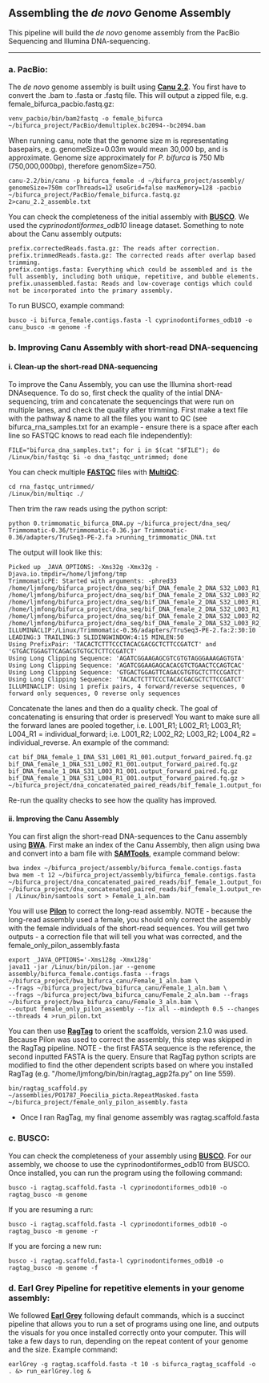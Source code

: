 ## Assembling the _de novo_ Genome Assembly

This pipeline will build the _de novo_ genome assembly from the PacBio Sequencing and Illumina DNA-sequencing.

------------------------------------------------------------------------------------------------------------------------------------
###  a. PacBio:

The _de novo_ genome assembly is built using **[Canu 2.2](https://canu.readthedocs.io/en/latest/)**. You first have to convert the .bam to .fasta or .fastq file. This will output a zipped file, e.g. female_bifurca_pacbio.fastq.gz:

    venv_pacbio/bin/bam2fastq -o female_bifurca ~/bifurca_project/PacBio/demultiplex.bc2094--bc2094.bam

When running canu, note that the genome size m is representating basepairs, e.g. genomeSize=0.03m would mean 30,000 bp, and is approximate. Genome size approximately for _P. bifurca_ is 750 Mb (750,000,000bp), therefore genomSize=750.

    canu-2.2/bin/canu -p bifurca_female -d ~/bifurca_project/assembly/ genomeSize=750m corThreads=12 useGrid=false maxMemory=128 -pacbio ~/bifurca_project/PacBio/female_bifurca.fastq.gz 2>canu_2.2_assemble.txt

You can check the completeness of the initial assembly with **[BUSCO](https://busco.ezlab.org/)**. We used the _cyprinodontiformes_odb10_ lineage dataset. Something to note about the Canu assembly outputs:

    prefix.correctedReads.fasta.gz: The reads after correction.
    prefix.trimmedReads.fasta.gz: The corrected reads after overlap based trimming.
    prefix.contigs.fasta: Everything which could be assembled and is the full assembly, including both unique, repetitive, and bubble elements.
    prefix.unassembled.fasta: Reads and low-coverage contigs which could not be incorporated into the primary assembly.

To run BUSCO, example command: 

    busco -i bifurca_female.contigs.fasta -l cyprinodontiformes_odb10 -o canu_busco -m genome -f

###  b. Improving Canu Assembly with short-read DNA-sequencing

####  i. Clean-up the short-read DNA-sequencing
To improve the Canu Assembly, you can use the Illumina short-read DNAsequence. To do so, first check the quality of the intial DNA-sequencing, trim and concatenate the sequencings that were run on multiple lanes, and check the quality after trimming. First make a text file with the pathway & name to all the files you want to QC (see bifurca_rna_samples.txt for an example - ensure there is a space after each line so FASTQC knows to read each file independently):

    FILE="bifurca_dna_samples.txt"; for i in $(cat "$FILE"); do /Linux/bin/fastqc $i -o dna_fastqc_untrimmed; done

You can check multiple **[FASTQC](https://www.bioinformatics.babraham.ac.uk/projects/fastqc/)** files with **[MultiQC](https://multiqc.info/)**:

    cd rna_fastqc_untrimmed/
    /Linux/bin/multiqc ./

Then trim the raw reads using the python script:

    python 0.trimmomatic_bifurca_DNA.py ~/bifurca_project/dna_seq/ Trimmomatic-0.36/trimmomatic-0.36.jar Trimmomatic-0.36/adapters/TruSeq3-PE-2.fa >running_trimmomatic_DNA.txt

The output will look like this:

    Picked up _JAVA_OPTIONS: -Xms32g -Xmx32g -Djava.io.tmpdir=/home/ljmfong/tmp
    TrimmomaticPE: Started with arguments: -phred33 /home/ljmfong/bifurca_project/dna_seq/bif_DNA_female_2_DNA_S32_L003_R1_001.fastq.gz /home/ljmfong/bifurca_project/dna_seq/bif_DNA_female_2_DNA_S32_L003_R2_001.fastq.gz /home/ljmfong/bifurca_project/dna_seq/bif_DNA_female_2_DNA_S32_L003_R1_001.output_forward_paired.fq.gz /home/ljmfong/bifurca_project/dna_seq/bif_DNA_female_2_DNA_S32_L003_R1_001.output_forward_unpaired.fq.gz /home/ljmfong/bifurca_project/dna_seq/bif_DNA_female_2_DNA_S32_L003_R2_001.output_reverse_paired.fq.gz /home/ljmfong/bifurca_project/dna_seq/bif_DNA_female_2_DNA_S32_L003_R2_001.output_reverse_unpaired.fq.gz
    ILLUMINACLIP:/Linux/Trimmomatic-0.36/adapters/TruSeq3-PE-2.fa:2:30:10 LEADING:3 TRAILING:3 SLIDINGWINDOW:4:15 MINLEN:50
    Using PrefixPair: 'TACACTCTTTCCCTACACGACGCTCTTCCGATCT' and 'GTGACTGGAGTTCAGACGTGTGCTCTTCCGATCT'
    Using Long Clipping Sequence: 'AGATCGGAAGAGCGTCGTGTAGGGAAAGAGTGTA'
    Using Long Clipping Sequence: 'AGATCGGAAGAGCACACGTCTGAACTCCAGTCAC'
    Using Long Clipping Sequence: 'GTGACTGGAGTTCAGACGTGTGCTCTTCCGATCT'
    Using Long Clipping Sequence: 'TACACTCTTTCCCTACACGACGCTCTTCCGATCT'
    ILLUMINACLIP: Using 1 prefix pairs, 4 forward/reverse sequences, 0 forward only sequences, 0 reverse only sequences

Concatenate the lanes and then do a quality check. The goal of concatenating is ensuring that order is preserved! You want to make sure all the forward lanes are pooled together, i.e. L001_R1; L002_R1; L003_R1; L004_R1 = individual_forward; i.e. L001_R2; L002_R2; L003_R2; L004_R2 = individual_reverse. An example of the command:

    cat bif_DNA_female_1_DNA_S31_L001_R1_001.output_forward_paired.fq.gz bif_DNA_female_1_DNA_S31_L002_R1_001.output_forward_paired.fq.gz bif_DNA_female_1_DNA_S31_L003_R1_001.output_forward_paired.fq.gz bif_DNA_female_1_DNA_S31_L004_R1_001.output_forward_paired.fq.gz > ~/bifurca_project/dna_concatenated_paired_reads/bif_female_1.output_forward_paired.fq.gz

Re-run the quality checks to see how the quality has improved.

#### ii. Improving the Canu Assembly

You can first align the short-read DNA-sequences to the Canu assembly using **[BWA](https://github.com/lh3/bwa)**. First make an index of the Canu Assembly, then align using bwa and convert into a bam file with **[SAMTools](http://www.htslib.org/)**, example command below:

    bwa index ~/bifurca_project/assembly/bifurca_female.contigs.fasta
    bwa mem -t 12 ~/bifurca_project/assembly/bifurca_female.contigs.fasta ~/bifurca_project/dna_concatenated_paired_reads/bif_female_1.output_forward_paired.fq.gz ~/bifurca_project/dna_concatenated_paired_reads/bif_female_1.output_reverse_paired.fq.gz | /Linux/bin/samtools sort > Female_1_aln.bam

You will use **[Pilon](https://github.com/broadinstitute/pilon)** to correct the long-read assembly. NOTE - because the long-read assembly used a female, you should only correct the assembly with the female individuals of the short-read sequences. You will get two outputs - a correction file that will tell you what was corrected, and the female_only_pilon_assembly.fasta

    export _JAVA_OPTIONS='-Xms128g -Xmx128g'
    java11 -jar /Linux/bin/pilon.jar --genome assembly/bifurca_female.contigs.fasta --frags ~/bifurca_project/bwa_bifurca_canu/Female_1_aln.bam \
    --frags ~/bifurca_project/bwa_bifurca_canu/Female_1_aln.bam \
    --frags ~/bifurca_project/bwa_bifurca_canu/Female_2_aln.bam --frags ~/bifurca_project/bwa_bifurca_canu/Female_3_aln.bam \
    --output female_only_pilon_assembly --fix all --mindepth 0.5 --changes --threads 4 >run_pilon.txt

You can then use **[RagTag](https://github.com/malonge/RagTag)** to orient the scaffolds, version 2.1.0 was used. Because Pilon was used to correct the assembly, this step was skipped in the RagTag pipeline. NOTE - the first FASTA sequence is the reference, the second inputted FASTA is the query. Ensure that RagTag python scripts are modified to find the other dependent scripts based on where you installed RagTag (e.g. "/home/ljmfong/bin/bin/ragtag_agp2fa.py" on line 559).

    bin/ragtag_scaffold.py ~/assemblies/PO1787_Poecilia_picta.RepeatMasked.fasta ~/bifurca_project/female_only_pilon_assembly.fasta
    
* Once I ran RagTag, my final genome assembly was ragtag.scaffold.fasta

###  c. BUSCO:

You can check the completeness of your assembly using **[BUSCO](https://busco.ezlab.org/)**. For our assembly, we choose to use the cyprinodontiformes_odb10 from BUSCO. Once installed, you can run the program using the following command:

    busco -i ragtag.scaffold.fasta -l cyprinodontiformes_odb10 -o ragtag_busco -m genome

If you are resuming a run:

    busco -i ragtag.scaffold.fasta -l cyprinodontiformes_odb10 -o ragtag_busco -m genome -r

If you are forcing a new run:

    busco -i ragtag.scaffold.fasta-l cyprinodontiformes_odb10 -o ragtag_busco -m genome -f


###  d. Earl Grey Pipeline for repetitive elements in your genome assembly:

We followed **[Earl Grey](https://github.com/TobyBaril/EarlGrey)** following default commands, which is a succinct pipeline that allows you to run a set of programs using one line, and outputs the visuals for you once installed correctly onto your computer. This will take a few days to run, depending on the repeat content of your genome and the size. Example command:

    earlGrey -g ragtag.scaffold.fasta -t 10 -s bifurca_ragtag_scaffold -o . &> run_earlGrey.log &

    



